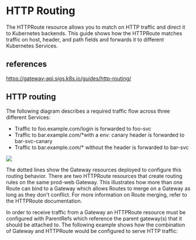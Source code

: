 # HTTP Routing

The HTTPRoute resource allows you to match on HTTP traffic and direct it to Kubernetes backends. This guide shows how the HTTPRoute matches traffic on host, header, and path fields and forwards it to different Kubernetes Services.

## references

<https://gateway-api.sigs.k8s.io/guides/http-routing/>

## HTTP routing

The following diagram describes a required traffic flow across three different Services:

- Traffic to foo.example.com/login is forwarded to foo-svc
- Traffic to bar.example.com/*with a env: canary header is forwarded to bar-svc-canary
- Traffic to bar.example.com/* without the header is forwarded to bar-svc

![](https://gateway-api.sigs.k8s.io/images/http-routing.png)

The dotted lines show the Gateway resources deployed to configure this routing behavior. There are two HTTPRoute resources that create routing rules on the same prod-web Gateway. This illustrates how more than one Route can bind to a Gateway which allows Routes to merge on a Gateway as long as they don't conflict. For more information on Route merging, refer to the HTTPRoute documentation.

In order to receive traffic from a Gateway an HTTPRoute resource must be configured with ParentRefs which reference the parent gateway(s) that it should be attached to. The following example shows how the combination of Gateway and HTTPRoute would be configured to serve HTTP traffic:
